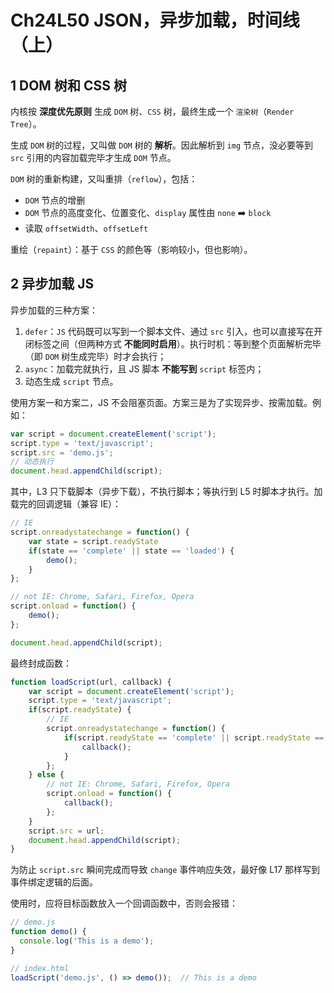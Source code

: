 # Ch24L50 JSON，异步加载，时间线（上）



## 1 DOM 树和 CSS 树

内核按 **深度优先原则** 生成 `DOM` 树、`CSS` 树，最终生成一个 `渲染树`（`Render Tree`）。

生成 `DOM` 树的过程，又叫做 `DOM` 树的 **解析**。因此解析到 `img` 节点，没必要等到 `src` 引用的内容加载完毕才生成 `DOM` 节点。

`DOM` 树的重新构建，又叫重排（`reflow`），包括：

- `DOM` 节点的增删
- `DOM` 节点的高度变化、位置变化、`display` 属性由 `none` :arrow_right: `block`
- 读取 `offsetWidth`、`offsetLeft`

重绘（`repaint`）：基于 `CSS` 的颜色等（影响较小，但也影响）。



## 2 异步加载 JS

异步加载的三种方案：

1. `defer`：`JS` 代码既可以写到一个脚本文件、通过 `src` 引入，也可以直接写在开闭标签之间（但两种方式 **不能同时启用**）。执行时机：等到整个页面解析完毕（即 `DOM` 树生成完毕）时才会执行；
2. `async`：加载完就执行，且 JS 脚本 **不能写到** `script` 标签内；
3. 动态生成 `script` 节点。

使用方案一和方案二，JS 不会阻塞页面。方案三是为了实现异步、按需加载。例如：

```js
var script = document.createElement('script');
script.type = 'text/javascript';
script.src = 'demo.js';
// 动态执行
document.head.appendChild(script);
```

其中，L3 只下载脚本（异步下载），不执行脚本；等执行到 L5 时脚本才执行。加载完的回调逻辑（兼容 IE）：

```js
// IE
script.onreadystatechange = function() {
    var state = script.readyState
    if(state == 'complete' || state == 'loaded') {
        demo();
    }
};

// not IE: Chrome, Safari, Firefox, Opera
script.onload = function() {
    demo();
};

document.head.appendChild(script);
```

最终封成函数：

```js
function loadScript(url, callback) {
    var script = document.createElement('script');
    script.type = 'text/javascript';
    if(script.readyState) {
        // IE
        script.onreadystatechange = function() {
            if(script.readyState == 'complete' || script.readyState == 'loaded') {
                callback();
            }
        }; 
    } else {
        // not IE: Chrome, Safari, Firefox, Opera
        script.onload = function() {
            callback();
        };
    }
    script.src = url;
    document.head.appendChild(script);
}
```

为防止 `script.src` 瞬间完成而导致 `change` 事件响应失效，最好像 L17 那样写到事件绑定逻辑的后面。

使用时，应将目标函数放入一个回调函数中，否则会报错：

```js
// demo.js
function demo() {
  console.log('This is a demo');
}

// index.html
loadScript('demo.js', () => demo());  // This is a demo
```

